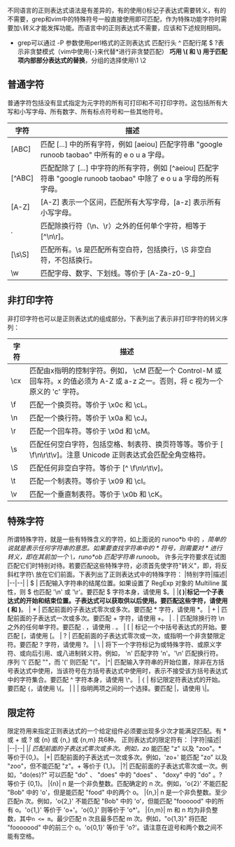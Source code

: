 不同语言的正则表达式语法是有差异的，有的使用()标记子表达式需要转义，有的不需要，grep和vim中的特殊符号一般直接使用即可匹配，作为特殊功能字符时需要加`\`转义才能发挥功能。而语言中的正则表达式不需要，应该和下述规则相同。
* grep可以通过 -P 参数使用perl格式的正则表达式
匹配行头  ^
匹配行尾 $
?表示非贪婪模式（vim中使用\{-}来代替*进行非贪婪匹配）
**巧用 \\( 和 \\) 用于匹配项内部部分表达式的替换**，分组的选择使用\1 \2
## 普通字符

普通字符包括没有显式指定为元字符的所有可打印和不可打印字符。这包括所有大写和小写字母、所有数字、所有标点符号和一些其他符号。

| 字符 | 描述 |
|--|--|
| [ABC] | 匹配 [...] 中的所有字符，例如 [aeiou] 匹配字符串 "google runoob taobao" 中所有的 e o u a 字母。
| [^ABC] | 匹配配除了 [...] 中字符的所有字符，例如 [^aeiou] 匹配字符串 "google runoob taobao" 中除了 e o u a 字母的所有字母。
| [A-Z] | [A-Z] 表示一个区间，匹配所有大写字母，[a-z] 表示所有小写字母。
| . | 匹配除换行符（\n、\r）之外的任何单个字符，相等于 [^\n\r]。
| [\s\S] | 匹配所有。\s 是匹配所有空白符，包括换行，\S 非空白符，不包括换行。
| \w | 匹配字母、数字、下划线。等价于 [A-Za-z0-9_]

## 非打印字符
非打印字符也可以是正则表达式的组成部分。下表列出了表示非打印字符的转义序列：

|字符|描述|
|--|--|
|\cx|	匹配由x指明的控制字符。例如， \cM 匹配一个 Control-M 或回车符。x 的值必须为 A-Z 或 a-z 之一。否则，将 c 视为一个原义的 'c' 字符。
|\f|	匹配一个换页符。等价于 \x0c 和 \cL。
|\n|	匹配一个换行符。等价于 \x0a 和 \cJ。
|\r|	匹配一个回车符。等价于 \x0d 和 \cM。
|\s|	匹配任何空白字符，包括空格、制表符、换页符等等。等价于 [ \f\n\r\t\v]。注意 Unicode 正则表达式会匹配全角空格符。
|\S|	匹配任何非空白字符。等价于 [^ \f\n\r\t\v]。
|\t|	匹配一个制表符。等价于 \x09 和 \cI。
|\v|	匹配一个垂直制表符。等价于 \x0b 和 \cK。
## 特殊字符
所谓特殊字符，就是一些有特殊含义的字符，如上面说的 runoo*b 中的 *，简单的说就是表示任何字符串的意思。如果要查找字符串中的 * 符号，则需要对 * 进行转义，即在其前加一个 \，runo\*ob 匹配字符串 runo*ob。
许多元字符要求在试图匹配它们时特别对待。若要匹配这些特殊字符，必须首先使字符"转义"，即，将反斜杠字符\ 放在它们前面。下表列出了正则表达式中的特殊字符：
|特别字符|描述|
|--|--|
| $ |	匹配输入字符串的结尾位置。如果设置了 RegExp 对象的 Multiline 属性，则 $ 也匹配 '\n' 或 '\r'。要匹配 $ 字符本身，请使用 \$。|
|**( )**|**标记一个子表达式的开始和结束位置。子表达式可以获取供以后使用。要匹配这些字符，请使用 \( 和 \)**。
| * |	匹配前面的子表达式零次或多次。要匹配 * 字符，请使用 \*。
| + |	匹配前面的子表达式一次或多次。要匹配 + 字符，请使用 \+。
| . |	匹配除换行符 \n 之外的任何单字符。要匹配 . ，请使用 \. 。
| [ |	标记一个中括号表达式的开始。要匹配 [，请使用 \[。
| ? |	匹配前面的子表达式零次或一次，或指明一个非贪婪限定符。要匹配 ? 字符，请使用 \?。
| \ |	将下一个字符标记为或特殊字符、或原义字符、或向后引用、或八进制转义符。例如， 'n' 匹配字符 'n'。'\n' 匹配换行符。序列 '\\' 匹配 "\"，而 '\(' 则匹配 "("。
|^|	匹配输入字符串的开始位置，除非在方括号表达式中使用，当该符号在方括号表达式中使用时，表示不接受该方括号表达式中的字符集合。要匹配 ^ 字符本身，请使用 \\\^。
| `{` |	标记限定符表达式的开始。要匹配 `{`，请使用 \\\{。
| \| |	指明两项之间的一个选择。要匹配 \|，请使用 \\\|。
## 限定符
限定符用来指定正则表达式的一个给定组件必须要出现多少次才能满足匹配。有 * 或 + 或 ? 或 \{n\} 或 \{n,\} 或 \{n,m\} 共6种。
正则表达式的限定符有：
|字符|描述|
|--|--|
|*|	匹配前面的子表达式零次或多次。例如，zo* 能匹配 "z" 以及 "zoo"。* 等价于\{0,\}。
|+|	匹配前面的子表达式一次或多次。例如，'zo+' 能匹配 "zo" 以及 "zoo"，但不能匹配 "z"。+ 等价于 \{1,\}。
|?|	匹配前面的子表达式零次或一次。例如，"do(es)?" 可以匹配 "do" 、 "does" 中的 "does" 、 "doxy" 中的 "do" 。? 等价于 \{0,1\}。
|\{n\}|	n 是一个非负整数。匹配确定的 n 次。例如，'o\{2\}' 不能匹配 "Bob" 中的 'o'，但是能匹配 "food" 中的两个 o。
|\{n,\}|	n 是一个非负整数。至少匹配n 次。例如，'o\{2,\}' 不能匹配 "Bob" 中的 'o'，但能匹配 "foooood" 中的所有 o。'o\{1,\}' 等价于 'o+'。'o\{0,\}' 则等价于 'o*'。
|\{n,m\}|	m 和 n 均为非负整数，其中`n <= m`。最少匹配 n 次且最多匹配 m 次。例如，"o\{1,3\}" 将匹配 "fooooood" 中的前三个 o。'o\{0,1\}' 等价于 'o?'。请注意在逗号和两个数之间不能有空格。
